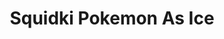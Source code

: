 ---
slug: squidki-pokemon-as-ice
title: Squidki Pokemon As Ice
description: "Squidki Pokemon As Ice is an exciting online game. Play for free directly in your browser!"
icon: /images/new_mods/Sprunki Pokemon As Ice.png
url: https://wowtbc.net/sprunkin/pokemon-as-ice/index.html
previewImage: /images/new_mods/Sprunki Pokemon As Ice.png
type: new mods

# SEO配置
seo:
  title: "Squidki Pokemon As Ice - Play Free Online Game | Fun Browser Games"
  description: "Squidki Pokemon As Ice - Play this fun online game for free in your browser. No download required!"
  ogImage: "/images/new_mods/Sprunki Pokemon As Ice.png"
  keywords: "squidki-pokemon-as-ice, online game, browser game, free game, new mods game, play online"

videoUrls:
  - https://www.youtube.com/embed/example1
  - https://www.youtube.com/embed/example2

whyPlay:
  title: "Why Play Squidki Pokemon As Ice?"
  items:
    - "Immersive Gameplay: Squidki Pokemon As Ice offers an engaging and immersive gaming experience that will keep you entertained for hours"
    - "Challenging Levels: Test your skills with increasingly difficult challenges and obstacles"
    - "Beautiful Graphics: Enjoy stunning visuals and smooth animations that bring the game world to life"
    - "Regular Updates: New content and features are added regularly to keep the game fresh and exciting"
    - "Free to Play: Experience all the fun without spending a penny"
    - "Community Features: Connect with other players, share strategies, and compete for high scores"
    - "Cross-Platform: Play on any device with a web browser, no downloads required"

features:
  title: "Key Features of Squidki Pokemon As Ice"
  image: "/images/new_mods/Sprunki Pokemon As Ice.png"
  items:
    - "Intuitive Controls: Easy to learn controls make Squidki Pokemon As Ice accessible for players of all skill levels"
    - "Multiple Game Modes: Enjoy various gameplay options that provide different challenges and experiences"
    - "Character Customization: Personalize your gaming experience with unique characters and items"
    - "Achievement System: Complete special tasks to earn rewards and recognition"
    - "Leaderboards: Compete with players worldwide and see who can achieve the highest scores"

characteristics:
  title: "Game Characteristics"
  image: "/images/new_mods/Sprunki Pokemon As Ice.png"
  items:
    - "Genre: New mods game with elements of strategy and skill"
    - "Difficulty: Suitable for both casual gamers and those seeking a challenge"
    - "Play Time: Quick sessions or extended gameplay, depending on your preference"
    - "Art Style: Vibrant and engaging visuals that enhance the gaming experience"
    - "Sound Design: Immersive audio that complements the gameplay perfectly"

info: "Squidki Pokemon As Ice is an exciting online game that offers players a unique and engaging gaming experience. With its intuitive controls, stunning visuals, and challenging gameplay, Squidki Pokemon As Ice provides hours of entertainment for players of all ages and skill levels. Whether you're looking for a quick gaming session during a break or an extended play session, Squidki Pokemon As Ice delivers an immersive experience that will keep you coming back for more. The game features multiple levels of increasing difficulty, ensuring that players are constantly challenged as they progress. With regular updates adding new content and features, Squidki Pokemon As Ice remains fresh and exciting, providing endless entertainment options for its growing community of players."

howToPlayIntro: "Welcome to Squidki Pokemon As Ice! This guide will walk you through the basics and help you master the game. Whether you're a beginner or looking to improve your skills, these tips and instructions will enhance your gaming experience."

howToPlaySteps:
  - title: "Getting Started"
    description: "Begin your Squidki Pokemon As Ice adventure by familiarizing yourself with the controls. Use your keyboard or mouse to navigate through the game interface. The tutorial will guide you through the basic mechanics and help you understand the objectives."
  - title: "Understanding the Objectives"
    description: "In Squidki Pokemon As Ice, your main goal is to progress through levels by completing specific objectives. Each level presents unique challenges that require different strategies and approaches."
  - title: "Mastering the Controls"
    description: "Practice using the controls to improve your precision and reaction time. Squidki Pokemon As Ice requires quick reflexes and strategic thinking to overcome obstacles and defeat opponents."
  - title: "Utilizing Power-ups"
    description: "Collect power-ups throughout the game to enhance your abilities and overcome difficult challenges. Each power-up offers unique advantages that can be crucial for success."
  - title: "Developing Strategies"
    description: "As you progress in Squidki Pokemon As Ice, develop effective strategies for different scenarios. Analyze patterns, anticipate challenges, and adapt your approach to maximize your performance."

faq:
  title: "Frequently Asked Questions about Squidki Pokemon As Ice"
  items:
    - question: "Is Squidki Pokemon As Ice free to play?"
      answer: "Yes, Squidki Pokemon As Ice is completely free to play directly in your web browser. No downloads or purchases are required to enjoy the full game experience."
    - question: "Can I play Squidki Pokemon As Ice on mobile devices?"
      answer: "Yes, Squidki Pokemon As Ice is optimized for both desktop and mobile play. You can enjoy the game on any device with a web browser and internet connection."
    - question: "Are there any in-game purchases?"
      answer: "While Squidki Pokemon As Ice is free to play, there may be optional in-game purchases available for cosmetic items or additional features that don't affect core gameplay."
    - question: "How often is Squidki Pokemon As Ice updated?"
      answer: "The developers regularly update Squidki Pokemon As Ice with new content, features, and improvements based on player feedback and game performance."
    - question: "Can I play Squidki Pokemon As Ice offline?"
      answer: "Currently, Squidki Pokemon As Ice requires an internet connection to play as it's a browser-based online game."
    - question: "Is Squidki Pokemon As Ice suitable for children?"
      answer: "Yes, Squidki Pokemon As Ice is designed to be family-friendly and suitable for players of all ages."
    - question: "How do I report bugs or issues?"
      answer: "If you encounter any problems while playing Squidki Pokemon As Ice, you can report them through the game's support page or contact the developers directly through their website."
    - question: "Still Have Questions?"
      answer: "If you have additional questions about Squidki Pokemon As Ice that aren't covered in this FAQ, please visit our support center or contact our customer service team for assistance."
---